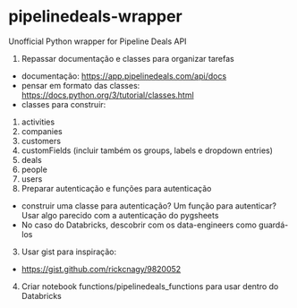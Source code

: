 # pipelinedeals-wrapper
Unofficial Python wrapper for Pipeline Deals API


1. Repassar documentação e classes para organizar tarefas
 - documentação: https://app.pipelinedeals.com/api/docs
 - pensar em formato das classes: https://docs.python.org/3/tutorial/classes.html
 - classes para construir:
  1. activities
  2. companies
  3. customers
  4. customFields (incluir também os groups, labels e dropdown entries)
  5. deals
  6. people
  7. users
2. Preparar autenticação e funções para autenticação
 - construir uma classe para autenticação? Um função para autenticar? Usar algo parecido com a autenticação do pygsheets
 - No caso do Databricks, descobrir com os data-engineers como guardá-los
3. Usar gist para inspiração:
 - https://gist.github.com/rickcnagy/9820052
4. Criar notebook functions/pipelinedeals_functions para usar dentro do Databricks





